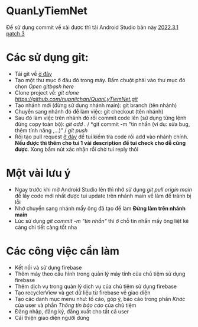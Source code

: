 # QuanLyTiemNet
Để sử dụng commit về xài được thì tải Android Studio bản này [2022.3.1 patch 3](https://redirector.gvt1.com/edgedl/android/studio/install/2022.3.1.21/android-studio-2022.3.1.21-windows.exe)

# Các sử dụng git:
- Tải git về [ở đây](https://github.com/git-for-windows/git/releases/download/v2.45.1.windows.1/Git-2.45.1-64-bit.exe)
- Tạo một thư mục ở đâu đó trong máy. Bấm chuột phải vào thư mục đó chọn *Open gitbash here*
- Clone project về: *git clone https://github.com/nupniichan/QuanLyTiemNet.git*
- Tạo nhánh mới (đừng sử dụng nhánh main): git branch (tên nhánh)
- Chuyển sang nhánh đó để làm việc: git checkout (tên nhánh)
- Sau đó làm việc trên nhánh đó rồi commit code lên (sử dụng từng lệnh đừng copy toàn bộ): *git add .* / *git commit -m "tin nhắn (ví dụ: sửa bug, thêm tính năng ,...)" / *git push*
- Rồi tạo pull request [ở đây](https://github.com/nupniichan/QuanLyTiemNet/pulls) để tui kiểm tra code rồi add vào nhánh chính. **Nếu được thì thêm cho tui 1 vài description để tui check cho dễ cũng được**. Xong bấm nút xác nhận rồi chờ tui reply thôi

# Một vài lưu ý
- Ngay trước khi mở Android Studio lên thì nhớ sử dụng *git pull origin main* để lấy code mới nhất được tui update trên nhánh main về làm để tránh bị lỗi
- Nhớ chuyển sang nhánh mấy ông đã tạo để làm **Đừng làm trên nhánh main**
- Lúc sử dụng *git commit -m "tin nhắn"* thì ở chỗ tin nhắn mấy ông liệt kê càng chi tiết càng tốt nha

# Các công việc cần làm
- Kết nối và sử dụng firebase
- Thêm máy theo cấu hình trong quản lý máy tính của chủ tiệm sử dụng firebase
- Thêm dịch vụ trong quản lý dịch vụ của chủ tiệm sử dụng firebase
- Tạo recyclerView và get dữ liệu từ firebase về giao diện
- Tạo các danh mục menu như: tố cáo, góp ý, báo cáo trong phần *Khác* của user và phần *Thông tin báo cáo* của chủ tiệm
- Đăng nhập, đăng ký, đăng xuất cho tất cả user
- Cải thiện giao diện người dùng
